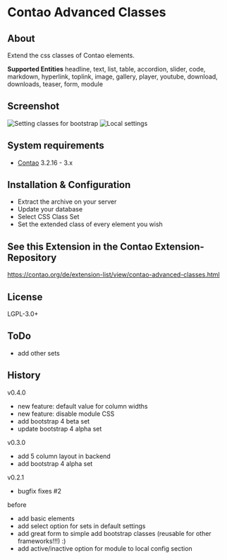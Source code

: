 Contao Advanced Classes
======================

About
-----

Extend the css classes of Contao elements.

**Supported Entities**
headline, text, list, table, accordion, slider, code, markdown, hyperlink, toplink, image, gallery, player, youtube, download, downloads, teaser, form, module 


Screenshot
-----------

![Setting classes for bootstrap](http://pdir.de/contao-dd/advanced-classes-screenshot1-contao3.png)
![Local settings](http://pdir.de/contao-dd/advanced-classes-screenshot2-contao3.png)


System requirements
-------------------

* [Contao](https://github.com/contao/core) 3.2.16 - 3.x

Installation & Configuration
----------------------------

* Extract the archive on your server
* Update your database
* Select CSS Class Set
* Set the extended class of every element you wish


See this Extension in the Contao Extension-Repository
---------------

https://contao.org/de/extension-list/view/contao-advanced-classes.html


License
---------------
LGPL-3.0+


ToDo
---------------
* add other sets


History
---------------
v0.4.0
* new feature: default value for column widths
* new feature: disable module CSS
* add bootstrap 4 beta set
* update bootstrap 4 alpha set

v0.3.0
* add 5 column layout in backend
* add bootstrap 4 alpha set

v0.2.1
* bugfix fixes #2

before
* add basic elements
* add select option for sets in default settings 
* add great form to simple add bootstrap classes (reusable for other frameworks!!!) :) 
* add active/inactive option for module to local config section
